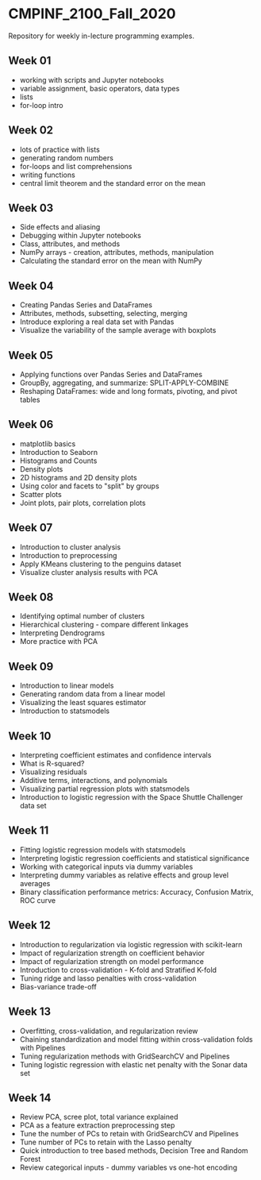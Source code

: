 # CMPINF_2100_Fall_2020

Repository for weekly in-lecture programming examples.

## Week 01
* working with scripts and Jupyter notebooks
* variable assignment, basic operators, data types
* lists
* for-loop intro

## Week 02
* lots of practice with lists
* generating random numbers
* for-loops and list comprehensions
* writing functions
* central limit theorem and the standard error on the mean

## Week 03
* Side effects and aliasing
* Debugging within Jupyter notebooks
* Class, attributes, and methods
* NumPy arrays - creation, attributes, methods, manipulation
* Calculating the standard error on the mean with NumPy

## Week 04
* Creating Pandas Series and DataFrames
* Attributes, methods, subsetting, selecting, merging 
* Introduce exploring a real data set with Pandas
* Visualize the variability of the sample average with boxplots

## Week 05
* Applying functions over Pandas Series and DataFrames
* GroupBy, aggregating, and summarize: SPLIT-APPLY-COMBINE
* Reshaping DataFrames: wide and long formats, pivoting, and pivot tables

## Week 06
* matplotlib basics
* Introduction to Seaborn
* Histograms and Counts
* Density plots
* 2D histograms and 2D density plots
* Using color and facets to "split" by groups
* Scatter plots
* Joint plots, pair plots, correlation plots

## Week 07
* Introduction to cluster analysis
* Introduction to preprocessing
* Apply KMeans clustering to the penguins dataset
* Visualize cluster analysis results with PCA

## Week 08
* Identifying optimal number of clusters
* Hierarchical clustering - compare different linkages
* Interpreting Dendrograms
* More practice with PCA

## Week 09
* Introduction to linear models
* Generating random data from a linear model
* Visualizing the least squares estimator
* Introduction to statsmodels

## Week 10
* Interpreting coefficient estimates and confidence intervals
* What is R-squared?
* Visualizing residuals
* Additive terms, interactions, and polynomials
* Visualizing partial regression plots with statsmodels
* Introduction to logistic regression with the Space Shuttle Challenger data set

## Week 11
* Fitting logistic regression models with statsmodels
* Interpreting logistic regression coefficients and statistical significance
* Working with categorical inputs via dummy variables
* Interpreting dummy variables as relative effects and group level averages
* Binary classification performance metrics: Accuracy, Confusion Matrix, ROC curve

## Week 12
* Introduction to regularization via logistic regression with scikit-learn
* Impact of regularization strength on coefficient behavior
* Impact of regularization strength on model performance
* Introduction to cross-validation - K-fold and Stratified K-fold
* Tuning ridge and lasso penalties with cross-validation
* Bias-variance trade-off

## Week 13
* Overfitting, cross-validation, and regularization review
* Chaining standardization and model fitting within cross-validation folds with Pipelines
* Tuning regularization methods with GridSearchCV and Pipelines
* Tuning logistic regression with elastic net penalty with the Sonar data set

## Week 14
* Review PCA, scree plot, total variance explained
* PCA as a feature extraction preprocessing step
* Tune the number of PCs to retain with GridSearchCV and Pipelines
* Tune number of PCs to retain with the Lasso penalty
* Quick introduction to tree based methods, Decision Tree and Random Forest
* Review categorical inputs - dummy variables vs one-hot encoding
